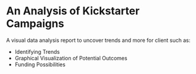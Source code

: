 # An Analysis of Kickstarter Campaigns
A visual data analysis report to uncover trends and more for client such as:
* Identifying Trends
* Graphical Visualization of Potential Outcomes
* Funding Possibilities
